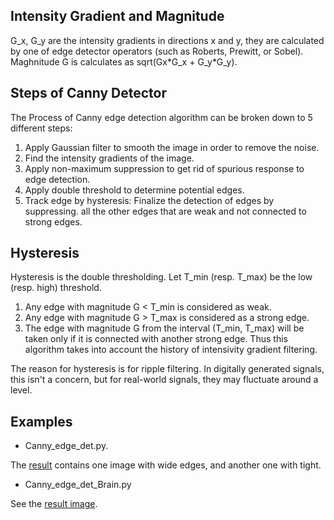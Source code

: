 
## Intensity Gradient and Magnitude

G_x, G_y are the intensity gradients in directions x and y,
they are calculated by one of edge detector operators 
(such as Roberts, Prewitt, or Sobel). Maghnitude G is calculates 
as sqrt(Gx\*G_x + G_y\*G_y).

## Steps of Canny Detector

The Process of Canny edge detection algorithm can be broken down to 5 different steps:

1. Apply Gaussian filter to smooth the image in order to remove the noise.
2. Find the intensity gradients of the image.
3. Apply non-maximum suppression to get rid of spurious response to edge detection.
4. Apply double threshold to determine potential edges.
5. Track edge by hysteresis: Finalize the detection of edges by suppressing. 
   all the other edges that are weak and not connected to strong edges.
   
## Hysteresis

Hysteresis is the double thresholding. Let T_min (resp. T_max) be the low (resp. high)
threshold. 
1. Any edge with magnitude G < T_min is considered as weak.
2. Any edge with magnitude G > T_max is considered as a strong edge.
3. The edge with magnitude G from the interval (T_min, T_max) will be taken
   only if it is connected with another strong edge. Thus this algorithm 
   takes into account the history of intensivity gradient filtering.   
    
The reason for hysteresis is for ripple filtering. 
In digitally generated signals, this isn't a concern, but for real-world signals, 
they may fluctuate around a level.   

## Examples

   * Canny_edge_det.py.  
   
   The [result](https://github.com/Rafael1s/Computer-Vision-Udacity/blob/master/Canny-Edge-Detector/wide_and_tight_edges.png) contains one image with wide edges, and another one with tight.
   
   * Canny_edge_det_Brain.py
   
   See the [result image](https://github.com/Rafael1s/Computer-Vision-Udacity/blob/master/Canny-Edge-Detector/brain_two_images.png). 
